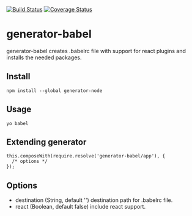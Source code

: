 [![Build Status](https://travis-ci.com/yurikrupnik/generator-babel.svg?branch=master)](https://travis-ci.com/yurikrupnik/generator-babel)
[![Coverage Status](https://coveralls.io/repos/github/yurikrupnik/generator-babel/badge.svg?branch=master)](https://coveralls.io/github/yurikrupnik/generator-babel?branch=master)
# generator-babel

generator-babel creates .babelrc file with support for react plugins and installs the needed packages.

## Install
```
npm install --global generator-node
```
## Usage

```
yo babel
```

## Extending generator
```
this.composeWith(require.resolve('generator-babel/app'), {
  /* options */
});
```

## Options
- destination (String, default '') destination path for .babelrc file.
- react (Boolean, default false) include react support.
